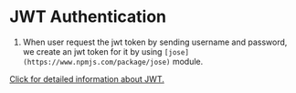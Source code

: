 # JWT Authentication

1. When user request the jwt token by sending username and password, we create an jwt token for it by using `[jose](https://www.npmjs.com/package/jose)` module.

[Click for detailed information about JWT.](https://jwt.io/introduction)
